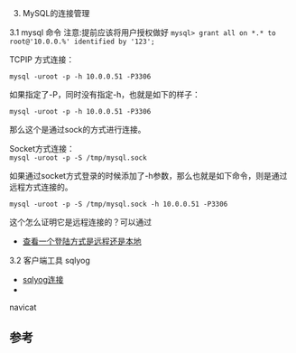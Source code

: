 3. MySQL的连接管理

3.1 mysql 命令 
注意:提前应该将用户授权做好
```mysql> grant all on *.* to root@'10.0.0.%' identified by '123';```

TCPIP 方式连接：

```mysql -uroot -p -h 10.0.0.51 -P3306 ```

如果指定了-P，同时没有指定-h，也就是如下的样子：

```mysql -uroot -p -h 10.0.0.51 -P3306 ```

那么这个是通过sock的方式进行连接。

Socket方式连接：  
```mysql -uroot -p -S /tmp/mysql.sock```

如果通过socket方式登录的时候添加了-h参数，那么也就是如下命令，则是通过远程方式连接的。

```mysql -uroot -p -S /tmp/mysql.sock -h 10.0.0.51 -P3306```

这个怎么证明它是远程连接的？可以通过
- [查看一个登陆方式是远程还是本地]()


3.2 客户端工具
sqlyog
- [sqlyog连接]()
- 
navicat

## 参考

